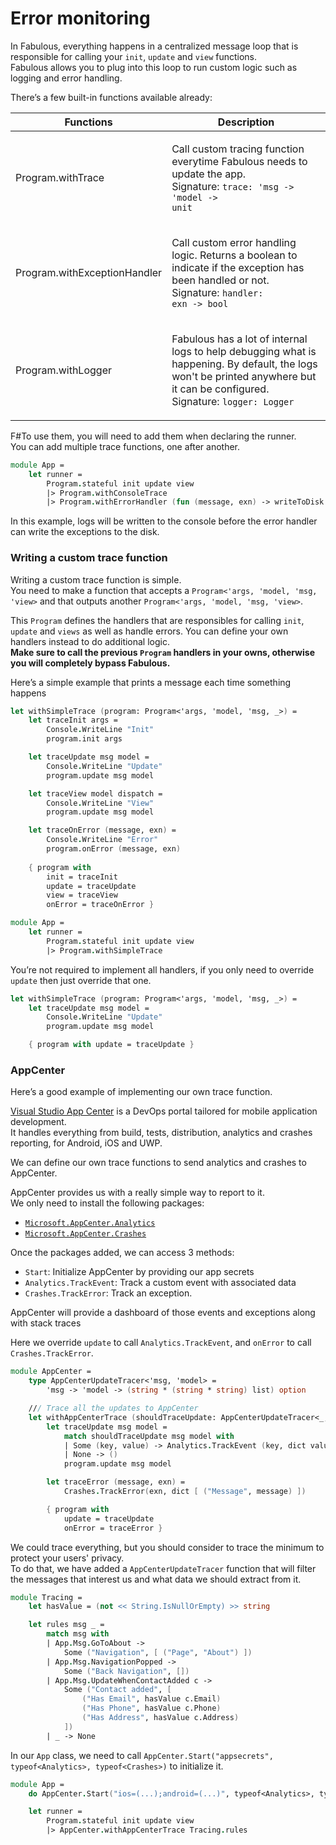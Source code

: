 # Error monitoring

In Fabulous, everything happens in a centralized message loop that is responsible for calling your `init`, `update` and `view` functions.\
Fabulous allows you to plug into this loop to run custom logic such as logging and error handling.

There’s a few built-in functions available already:

| Functions                    | Description                                                                                                                                                                                        |
| ---------------------------- | -------------------------------------------------------------------------------------------------------------------------------------------------------------------------------------------------- |
| Program.withTrace            | <p>Call custom tracing function everytime Fabulous needs to update the app.<br>Signature: <code>trace: 'msg -> 'model -> unit</code></p>                                                           |
| Program.withExceptionHandler | <p>Call custom error handling logic. Returns a boolean to indicate if the exception has been handled or not.<br>Signature: <code>handler: exn -> bool</code></p>                                   |
| Program.withLogger           | <p>Fabulous has a lot of internal logs to help debugging what is happening. By default, the logs won't be printed anywhere but it can be configured.<br>Signature: <code>logger: Logger</code></p> |

F#To use them, you will need to add them when declaring the runner.\
You can add multiple trace functions, one after another.

```fsharp
module App =
    let runner = 
        Program.stateful init update view
        |> Program.withConsoleTrace
        |> Program.withErrorHandler (fun (message, exn) -> writeToDisk exn)
```

In this example, logs will be written to the console before the error handler can write the exceptions to the disk.

### Writing a custom trace function&#x20;

Writing a custom trace function is simple.\
You need to make a function that accepts a `Program<'args, 'model, 'msg, 'view>` and that outputs another `Program<'args, 'model, 'msg, 'view>`.

This `Program` defines the handlers that are responsibles for calling `init`, `update` and `views` as well as handle errors. You can define your own handlers instead to do additional logic.\
**Make sure to call the previous `Program` handlers in your owns, otherwise you will completely bypass Fabulous.**

Here’s a simple example that prints a message each time something happens

```fsharp
let withSimpleTrace (program: Program<'args, 'model, 'msg, _>) =
    let traceInit args =
        Console.WriteLine "Init"
        program.init args

    let traceUpdate msg model =
        Console.WriteLine "Update"
        program.update msg model

    let traceView model dispatch =
        Console.WriteLine "View"
        program.update msg model

    let traceOnError (message, exn) =
        Console.WriteLine "Error"
        program.onError (message, exn)
            
    { program with
        init = traceInit 
        update = traceUpdate
        view = traceView
        onError = traceOnError }

module App =
    let runner = 
        Program.stateful init update view
        |> Program.withSimpleTrace
```

You’re not required to implement all handlers, if you only need to override `update` then just override that one.

```fsharp
let withSimpleTrace (program: Program<'args, 'model, 'msg, _>) =
    let traceUpdate msg model =
        Console.WriteLine "Update"
        program.update msg model

    { program with update = traceUpdate }
```

### AppCenter&#x20;

Here’s a good example of implementing our own trace function.

[Visual Studio App Center](https://appcenter.ms/) is a DevOps portal tailored for mobile application development.\
It handles everything from build, tests, distribution, analytics and crashes reporting, for Android, iOS and UWP.

We can define our own trace functions to send analytics and crashes to AppCenter.

AppCenter provides us with a really simple way to report to it.\
We only need to install the following packages:

* [`Microsoft.AppCenter.Analytics`](https://www.nuget.org/packages/Microsoft.AppCenter.Analytics/)
* [`Microsoft.AppCenter.Crashes`](https://www.nuget.org/packages/Microsoft.AppCenter.Crashes/)

Once the packages added, we can access 3 methods:

* `Start`: Initialize AppCenter by providing our app secrets
* `Analytics.TrackEvent`: Track a custom event with associated data
* `Crashes.TrackError`: Track an exception.

AppCenter will provide a dashboard of those events and exceptions along with stack traces

Here we override `update` to call `Analytics.TrackEvent`, and `onError` to call `Crashes.TrackError`.

```fsharp
module AppCenter =
    type AppCenterUpdateTracer<'msg, 'model> =
        'msg -> 'model -> (string * (string * string) list) option

    /// Trace all the updates to AppCenter
    let withAppCenterTrace (shouldTraceUpdate: AppCenterUpdateTracer<_, _>) (program: Program<_, F#_, _, _>) =
        let traceUpdate msg model =
            match shouldTraceUpdate msg model with
            | Some (key, value) -> Analytics.TrackEvent (key, dict value)
            | None -> ()
            program.update msg model

        let traceError (message, exn) =
            Crashes.TrackError(exn, dict [ ("Message", message) ])

        { program with
            update = traceUpdate 
            onError = traceError }
```

We could trace everything, but you should consider to trace the minimum to protect your users' privacy.\
To do that, we have added a `AppCenterUpdateTracer` function that will filter the messages that interest us and what data we should extract from it.

```fsharp
module Tracing =
    let hasValue = (not << String.IsNullOrEmpty) >> string

    let rules msg _ =
        match msg with
        | App.Msg.GoToAbout ->
            Some ("Navigation", [ ("Page", "About") ])
        | App.Msg.NavigationPopped ->
            Some ("Back Navigation", [])
        | App.Msg.UpdateWhenContactAdded c ->
            Some ("Contact added", [
                ("Has Email", hasValue c.Email)
                ("Has Phone", hasValue c.Phone)
                ("Has Address", hasValue c.Address)
            ])
        | _ -> None
```

In our `App` class, we need to call `AppCenter.Start("appsecrets", typeof<Analytics>, typeof<Crashes>)` to initialize it.

```fsharp
module App =
    do AppCenter.Start("ios=(...);android=(...)", typeof<Analytics>, typeof<Crashes>)

    let runner = 
        Program.stateful init update view
        |> AppCenter.withAppCenterTrace Tracing.rules
```

